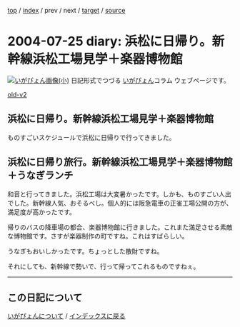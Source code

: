 [top](https://igapyon.github.io/diary/) 
 / [index](https://igapyon.github.io/diary/2004/index.html) 
 / prev 
 / next 
 / [target](https://igapyon.github.io/diary/2004/ig040725.html) 
 / [source](https://github.com/igapyon/diary/blob/gh-pages/2004/ig040725.html.src.md) 

2004-07-25 diary: 浜松に日帰り。新幹線浜松工場見学＋楽器博物館
=====================================================================================================
[![いがぴょん画像(小)](https://igapyon.github.io/diary/images/iga200306s.jpg "いがぴょん")](https://igapyon.github.io/diary/memo/memoigapyon.html) 日記形式でつづる [いがぴょん](https://igapyon.github.io/diary/memo/memoigapyon.html)コラム ウェブページです。

[old-v2](ig040725-orig.html)

## 浜松に日帰り。新幹線浜松工場見学＋楽器博物館

ものすごいスケジュールで浜松に日帰りで行ってきました。


## 浜松に日帰り旅行。新幹線浜松工場見学＋楽器博物館＋うなぎランチ

和音と行ってきました。浜松工場は大変暑かったです。しかも、ものすごい人出でした。新幹線人気、おそるべし。個人的には阪急電車の正雀工場公開の方が、満足度が高かったです。

帰りのバスの降車場の都合、楽器博物館に行きました。これまた満足させる素敵な博物館です。さすが楽器制作の町ですね。これはすばらしい。

うなぎもおいしかったです。ちょっとした散財ですね。

それにしても、新幹線で勢いで、行って帰ってこれるものですねぇ。

----------------------------------------------------------------------------------------------------

## この日記について
[いがぴょんについて](https://igapyon.github.io/diary/memo/memoigapyon.html) / [インデックスに戻る](https://igapyon.github.io/diary/idxall.html)
